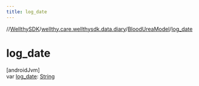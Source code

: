 ```yaml
---
title: log_date
---
```

//[WellthySDK](../../../index.html)/[wellthy.care.wellthysdk.data.diary](../index.html)/[BloodUreaModel](index.html)/[log_date](log_date.html)



# log_date



[androidJvm]\
var [log_date](log_date.html): [String](https://kotlinlang.org/api/latest/jvm/stdlib/kotlin/-string/index.html)




